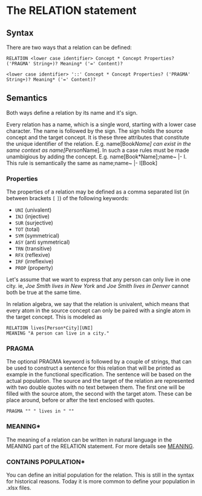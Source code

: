 # The RELATION statement

## Syntax
There are two ways that a relation can be defined:

```
RELATION <lower case identifier> Concept * Concept Properties? ('PRAGMA' String+)? Meaning* ('=' Content)?
```
  
```
<lower case identifier> '::' Concept * Concept Properties? ('PRAGMA' String+)? Meaning* ('=' Content)?
```
## Semantics
Both ways define a relation by its name and it's sign. 

Every relation has a name, which is a single word, starting with a lower case character. The name is followed by the sign. The sign holds the source concept and the target concept. It is these three attributes that constitute the unique identifier of the relation. 
E.g. name[Book*Name] can exist in the same context as name[Person*Name].
In such a case rules must be made unambigious by adding the concept. E.g. name[Book*Name];name~ |- I. This rule is semantically the same as 
name;name~ |- I[Book]


### Properties
The properties of a relation may be defined as a comma separated list (in between brackets `[` `]`) of the following keywords:
* `UNI` (univalent)
* `INJ` (injective)
* `SUR` (surjective)
* `TOT` (total)
* `SYM` (symmetrical)
* `ASY` (anti symmetrical)
* `TRN` (transitive)
* `RFX` (reflexive)
* `IRF` (irreflexive)
* `PROP` (property)

Let's assume that we want to express that any person can only live in one city. ie, *Joe Smith lives in New York* and *Joe Smith lives in Denver* cannot both be true at the same time. 

In relation algebra, we say that the relation is univalent, which means that every atom in the source concept can only be paired with a single atom in the target concept. This is modeled as

    RELATION lives[Person*City][UNI]
    MEANING "A person can live in a city."


### PRAGMA
The optional PRAGMA keyword is followed by a couple of strings, that can be used to construct a sentence for this relation that will be printed as example in the functional specification. The sentence will be based on the actual population.
The source and the target of the relation are represented with two double quotes with no text between them. The first one will be filled with the source atom, the second with the target atom. These can be place around, before or after the text enclosed with quotes. 

```
PRAGMA "" " lives in " ""
```

### MEANING*

The meaning of a relation can be written in natural language in the MEANING part of the RELATION statement. For more details see [MEANING](meaning.md).


### CONTAINS POPULATION*
You can define an initial population for the relation. This is still in the syntax for historical reasons. Today it is more common to define your population in .xlsx files. 


